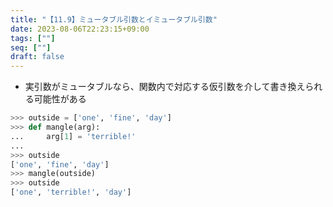 ```yaml
---
title: "【11.9】ミュータブル引数とイミュータブル引数"
date: 2023-08-06T22:23:15+09:00
tags: [""]
seq: [""]
draft: false
---
```


- 実引数がミュータブルなら、関数内で対応する仮引数を介して書き換えられる可能性がある

```python
>>> outside = ['one', 'fine', 'day']
>>> def mangle(arg):
...     arg[1] = 'terrible!'
...
>>> outside
['one', 'fine', 'day']
>>> mangle(outside)
>>> outside
['one', 'terrible!', 'day']
```